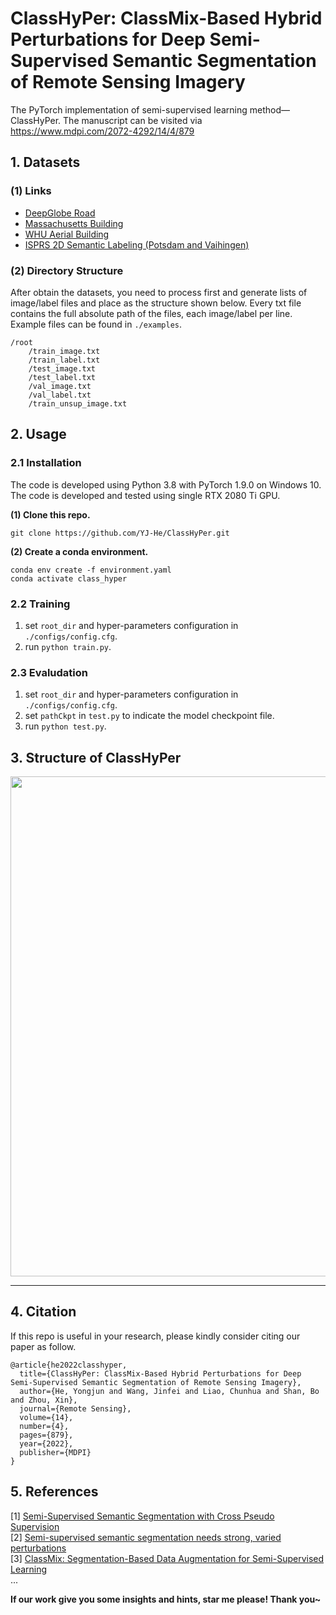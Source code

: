 # **ClassHyPer: ClassMix-Based Hybrid Perturbations for Deep Semi-Supervised Semantic Segmentation of  Remote Sensing Imagery**

The PyTorch implementation of semi-supervised learning method—ClassHyPer.
The manuscript can be visited via https://www.mdpi.com/2072-4292/14/4/879

## 1. Datasets
### (1) Links
* [DeepGlobe Road](https://www.kaggle.com/datasets/balraj98/deepglobe-road-extraction-dataset)
* [Massachusetts Building](https://www.cs.toronto.edu/~vmnih/data)
* [WHU Aerial Building](http://study.rsgis.whu.edu.cn/pages/download/building_dataset.html)
* [ISPRS 2D Semantic Labeling (Potsdam and Vaihingen)](https://www.isprs.org/education/benchmarks/UrbanSemLab/default.aspx)
### (2) Directory Structure    
After obtain the datasets, you need to process first and generate lists of image/label files and place as the structure shown below. Every txt file contains the full absolute path of the files, each image/label per line. Example files can be found  in `./examples`.
```
/root
    /train_image.txt
    /train_label.txt
    /test_image.txt
    /test_label.txt
    /val_image.txt
    /val_label.txt
    /train_unsup_image.txt
``` 

## 2. Usage
### 2.1 Installation
The code is developed using Python 3.8 with PyTorch 1.9.0 on Windows 10. The code is developed and tested using single RTX 2080 Ti GPU.

**(1) Clone this repo.**
```
git clone https://github.com/YJ-He/ClassHyPer.git
```

**(2) Create a conda environment.**  
```
conda env create -f environment.yaml
conda activate class_hyper
```

### 2.2 Training
1. set `root_dir` and hyper-parameters configuration in `./configs/config.cfg`.
2. run `python train.py`.

### 2.3 Evaludation
1. set `root_dir` and hyper-parameters configuration in `./configs/config.cfg`.
2. set `pathCkpt` in `test.py` to indicate the model checkpoint file.
3. run `python test.py`.

## 3. Structure of ClassHyPer
<img src="figs/ClassHyPer.jpg" width="800px" hight="1400px" />

---
## 4. Citation
If this repo is useful in your research, please kindly consider citing our paper as follow.
```
@article{he2022classhyper,
  title={ClassHyPer: ClassMix-Based Hybrid Perturbations for Deep Semi-Supervised Semantic Segmentation of Remote Sensing Imagery},
  author={He, Yongjun and Wang, Jinfei and Liao, Chunhua and Shan, Bo and Zhou, Xin},
  journal={Remote Sensing},
  volume={14},
  number={4},
  pages={879},
  year={2022},
  publisher={MDPI}
}
```

##  5. References
[1] [Semi-Supervised Semantic Segmentation with Cross Pseudo Supervision](https://arxiv.org/abs/2106.01226)  
[2] [Semi-supervised semantic segmentation needs strong, varied perturbations](https://arxiv.org/abs/1906.01916)  
[3] [ClassMix: Segmentation-Based Data Augmentation for Semi-Supervised Learning](https://arxiv.org/abs/2007.07936)  
...  

**If our work give you some insights and hints, star me please! Thank you~**


